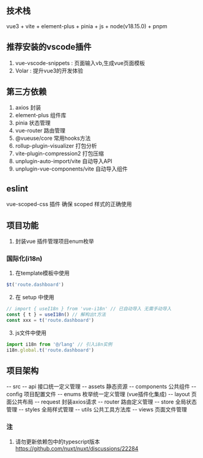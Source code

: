 ## 技术栈

vue3 + vite + element-plus + pinia + js + node(v18.15.0) + pnpm

## 推荐安装的vscode插件

1. vue-vscode-snippets : 页面输入vb,生成vue页面模板
2. Volar : 提升vue3的开发体验

## 第三方依赖

1. axios 封装
2. element-plus 组件库
3. pinia 状态管理
4. vue-router 路由管理
5. @vueuse/core 常用hooks方法
6. rollup-plugin-visualizer 打包分析
7. vite-plugin-compression2 打包压缩
8. unplugin-auto-import/vite 自动导入API
9. unplugin-vue-components/vite 自动导入组件

## eslint

vue-scoped-css 插件 确保 scoped 样式的正确使用

## 项目功能

1. 封装vue 插件管理项目enum枚举

### 国际化(i18n)

1. 在template模板中使用

```js
$t('route.dashboard')
```

2. 在 setup 中使用

```js
// import { useI18n } from 'vue-i18n' // 已自动导入 无需手动导入
const { t } = useI18n() // 解构出t方法
const xxx = t('route.dashboard')
```

3. js文件中使用

```js
import i18n from '@/lang' // 引入i8n实例
i18n.global.t('route.dashboard')
```

## 项目架构

-- src
-- api 接口统一定义管理
-- assets 静态资源
-- components 公共组件
-- config 项目配置文件
-- enums 枚举统一定义管理 (vue插件化集成)
-- layout 页面公共布局
-- request 封装axios请求
-- router 路由定义管理
-- store 全局状态管理
-- styles 全局样式管理
-- utils 公共工具方法库
-- views 页面文件管理

### 注

1. 请勿更新依赖包中的typescript版本
   https://github.com/nuxt/nuxt/discussions/22284
